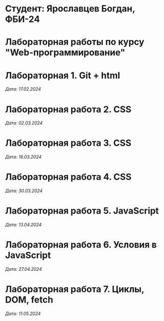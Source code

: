 # Студент: Ярославцев Богдан, ФБИ-24

# Лабораторная работы по курсу "Web-программирование"

# Лабораторная 1. Git + html

*Дата: 17.02.2024*

# Лабораторная работа 2. CSS

*Дата: 02.03.2024*

# Лабораторная работа 3. CSS

*Дата: 16.03.2024*

# Лабораторная работа 4. CSS

*Дата: 30.03.2024*

# Лабораторная работа 5. JavaScript

*Дата: 13.04.2024*

# Лабораторная работа 6. Условия в JavaScript

*Дата: 27.04.2024*

# Лабораторная работа 7. Циклы, DOM, fetch

*Дата: 11.05.2024*
